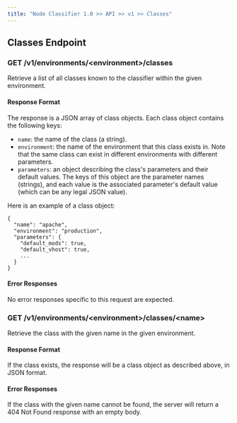 ```yaml
---
title: "Node Classifier 1.0 >> API >> v1 >> Classes"
---
```


## Classes Endpoint

### GET /v1/environments/\<environment\>/classes

Retrieve a list of all classes known to the classifier within the given
environment.

#### Response Format

The response is a JSON array of class objects.
Each class object contains the following keys:

* `name`: the name of the class (a string).
* `environment`: the name of the environment that this class exists in.
                 Note that the same class can exist in different environments with different parameters.
* `parameters`: an object describing the class's parameters and their default values.
                The keys of this object are the parameter names (strings), and each value is the associated parameter's default value (which can be any legal JSON value).

Here is an example of a class object:

    {
      "name": "apache",
      "environment": "production",
      "parameters": {
        "default_mods": true,
        "default_vhost": true,
        ...
      }
    }

#### Error Responses

No error responses specific to this request are expected.

### GET /v1/environments/\<environment\>/classes/\<name\>

Retrieve the class with the given name in the given environment.

#### Response Format

If the class exists, the response will be a class object as described above, in JSON format.

#### Error Responses

If the class with the given name cannot be found, the server will return a 404 Not Found response with an empty body.
